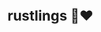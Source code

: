 # rustlings 🦀❤️

<!-- rustlings progress table -->
<!-- RUST PROGRESS START -->
<!-- RUST PROGRESS END -->
